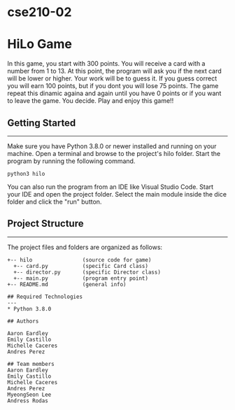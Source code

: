 # cse210-02
# HiLo Game

In this game, you start with 300 points. You will receive a card with a number from 1 to 13. At this point, 
the program will ask you if the next card will be lower or higher. Your work will be to guess it. If you guess correct you will earn 
100 points, but if you dont you will lose 75 points. The game repeat this dinamic againa and again until you have 0 points 
or if you want to leave the game. You decide. Play and enjoy this game!!


## Getting Started
---
Make sure you have Python 3.8.0 or newer installed and running on your machine. Open a terminal and 
browse to the project's hilo folder. Start the program by running the following command.
```
python3 hilo 
```
You can also run the program from an IDE like Visual Studio Code. Start your IDE and open the 
project folder. Select the main module inside the dice folder and click the "run" button.

## Project Structure
---
The project files and folders are organized as follows:
```
+-- hilo                (source code for game)
  +-- card.py           (specific Card class)
  +-- director.py       (specific Director class)
  +-- main.py           (program entry point)
+-- README.md           (general info)

## Required Technologies
---
* Python 3.8.0

## Authors

Aaron Eardley
Emily Castillo 
Michelle Caceres
Andres Perez

## Team members
Aaron Eardley
Emily Castillo 
Michelle Caceres
Andres Perez
MyeongSeon Lee
Andress Rodas

